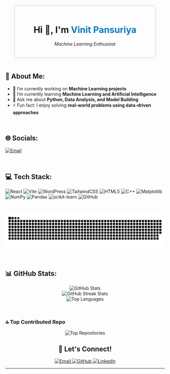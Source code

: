 <br><br><br>

<!-- Header Section -->
<div align="center" style="border: 1px solid #ccc; border-radius: 8px; padding: 20px; width: 80%; margin: auto; box-shadow: 2px 2px 10px rgba(0,0,0,0.05);">
  <h1>Hi 👋, I'm <span style="color:#007acc;">Vinit Pansuriya</span></h1>
  <p><em>Machine Learning Enthusiast</em></p>
</div>

<br>

<!-- About Me Section -->
<h2>💫 About Me:</h2>
<ul>
  <li>🔭 I’m currently working on <strong>Machine Learning projects</strong></li>
  <li>🌱 I’m currently learning <strong>Machine Learning and Artificial Intelligence</strong></li>
  <li>💬 Ask me about <strong>Python, Data Analysis, and Model Building</strong></li>
  <li>⚡ Fun fact: I enjoy solving <strong>real-world problems using data-driven approaches</strong></li>
</ul>

<br>

<!-- Social Section -->
<h2>🌐 Socials:</h2>
<p>
  <a href="mailto:vinitpansuriya23@gmail.com" target="_blank">
    <img src="https://img.shields.io/badge/Email-D14836?logo=gmail&logoColor=white" alt="Email" />
  </a>
</p>

<br>

<!-- Tech Stack Section -->
<h2>💻 Tech Stack:</h2>
<p>
  <img src="https://img.shields.io/badge/react-%2320232a.svg?style=for-the-badge&logo=react&logoColor=%2361DAFB" alt="React" />
  <img src="https://img.shields.io/badge/vite-%23646CFF.svg?style=for-the-badge&logo=vite&logoColor=white" alt="Vite" />
  <img src="https://img.shields.io/badge/WordPress-%23117AC9.svg?style=for-the-badge&logo=WordPress&logoColor=white" alt="WordPress" />
  <img src="https://img.shields.io/badge/tailwindcss-%2338B2AC.svg?style=for-the-badge&logo=tailwind-css&logoColor=white" alt="TailwindCSS" />
  <img src="https://img.shields.io/badge/html5-%23E34F26.svg?style=for-the-badge&logo=html5&logoColor=white" alt="HTML5" />
  <img src="https://img.shields.io/badge/c++-%2300599C.svg?style=for-the-badge&logo=c%2B%2B&logoColor=white" alt="C++" />
  <img src="https://img.shields.io/badge/Matplotlib-%23ffffff.svg?style=for-the-badge&logo=Matplotlib&logoColor=black" alt="Matplotlib" />
  <img src="https://img.shields.io/badge/numpy-%23013243.svg?style=for-the-badge&logo=numpy&logoColor=white" alt="NumPy" />
  <img src="https://img.shields.io/badge/pandas-%23150458.svg?style=for-the-badge&logo=pandas&logoColor=white" alt="Pandas" />
  <img src="https://img.shields.io/badge/scikit--learn-%23F7931E.svg?style=for-the-badge&logo=scikit-learn&logoColor=white" alt="scikit-learn" />
  <img src="https://img.shields.io/badge/github-%23121011.svg?style=for-the-badge&logo=github&logoColor=white" alt="GitHub" />
</p>

<br>

<!-- Snake Animation -->
<p align="center">
  <img alt="GitHub contribution grid snake animation" src="https://raw.githubusercontent.com/obregonia1/obregonia1/master/img/snake.svg" style="max-width: 100%;" />
</p>

<br>

<!-- GitHub Stats Section -->
<h2>📊 GitHub Stats:</h2>
<p align="center">
  <img src="https://github-readme-stats.vercel.app/api?username=VNIT-07&theme=ayu-mirage&hide_border=false&include_all_commits=true&count_private=false" alt="GitHub Stats" /><br>
  <img src="https://nirzak-streak-stats.vercel.app/?user=VNIT-07&theme=ayu-mirage&hide_border=false" alt="GitHub Streak Stats" /><br>
  <img src="https://github-readme-stats.vercel.app/api/top-langs/?username=VNIT-07&theme=ayu-mirage&hide_border=false&include_all_commits=true&count_private=false&layout=compact" alt="Top Languages" />
</p>

<br>

<!-- Top Contributed Repos -->
<h3>🔝 Top Contributed Repo</h3>
<p align="center">
  <img src="https://github-contributor-stats.vercel.app/api?username=VNIT-07&limit=5&theme=bear&combine_all_yearly_contributions=true" alt="Top Repositories" />
</p>

<h2 align="center">🤝 Let's Connect!</h2>
<p align="center">
  <a href="mailto:vinitpansuriya23@gmail.com" target="_blank">
    <img src="https://img.shields.io/badge/Email-D14836?style=for-the-badge&logo=gmail&logoColor=white" alt="Email" />
  </a>
  <a href="https://github.com/VNIT-07" target="_blank">
    <img src="https://img.shields.io/badge/GitHub-181717?style=for-the-badge&logo=github&logoColor=white" alt="GitHub" />
  </a>
  <a href="https://www.linkedin.com/in/vinitpansuriya" target="_blank">
    <img src="https://img.shields.io/badge/LinkedIn-0077B5?style=for-the-badge&logo=linkedin&logoColor=white" alt="LinkedIn" />
  </a>
</p>


<hr>


